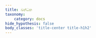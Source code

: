 ```yaml
---
title: ඛන්ධක
taxonomy:
    category: docs
hide_hypothesis: false
body_classes: 'title-center title-h1h2'
---
```


